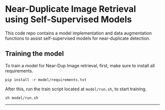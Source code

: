 # Near-Duplicate Image Retrieval using Self-Supervised Models

This code repo contains a model implementation and data augmentation functions
to assist self-supervised models for near-duplicate detection.



## Training the model

To train a model for Near-Dup Image retrieval, first, make sure to 
install all requirements.

```
pip install -r model/requirements.txt
```

After this, run the train script located at `model/run.sh`, to start training.

```
sh model/run.sh
```

---

